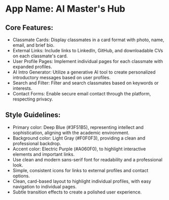 # **App Name**: AI Master's Hub

## Core Features:

- Classmate Cards: Display classmates in a card format with photo, name, email, and brief bio.
- External Links: Include links to LinkedIn, GitHub, and downloadable CVs on each classmate's card.
- User Profile Pages: Implement individual pages for each classmate with expanded profiles.
- AI Intro Generator: Utilize a generative AI tool to create personalized introductory messages based on user profiles.
- Search and Filter: Filter and search classmates based on keywords or interests.
- Contact Forms: Enable secure email contact through the platform, respecting privacy.

## Style Guidelines:

- Primary color: Deep Blue (#3F51B5), representing intellect and sophistication, aligning with the academic environment.
- Background color: Light Gray (#F0F0F3), providing a clean and professional backdrop.
- Accent color: Electric Purple (#A060F0), to highlight interactive elements and important links.
- Use clean and modern sans-serif font for readability and a professional look.
- Simple, consistent icons for links to external profiles and contact options.
- Clean, card-based layout to highlight individual profiles, with easy navigation to individual pages.
- Subtle transition effects to create a polished user experience.